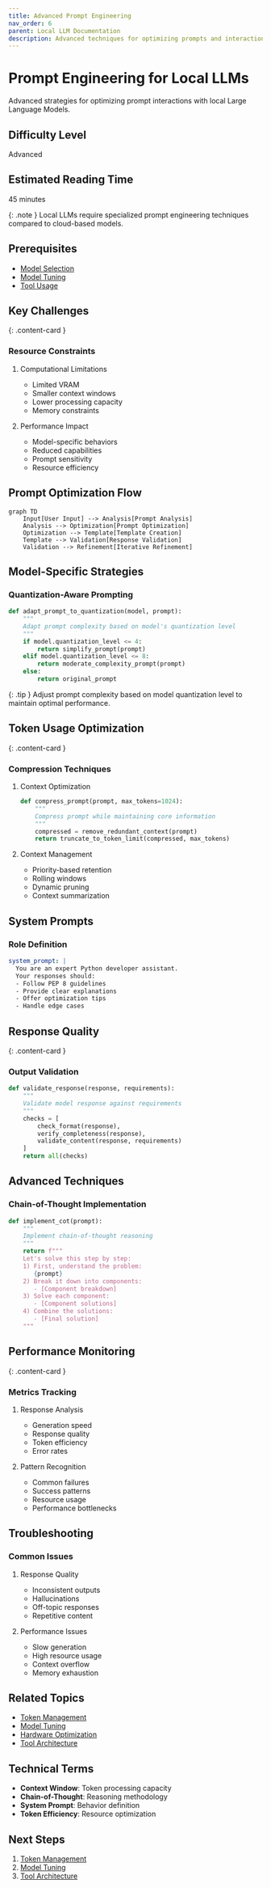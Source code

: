 ```yaml
---
title: Advanced Prompt Engineering
nav_order: 6
parent: Local LLM Documentation
description: Advanced techniques for optimizing prompts and interactions with local Large Language Models
---
```


# Prompt Engineering for Local LLMs

Advanced strategies for optimizing prompt interactions with local Large Language Models.

## Difficulty Level
Advanced

## Estimated Reading Time
45 minutes

{: .note }
Local LLMs require specialized prompt engineering techniques compared to cloud-based models.

## Prerequisites
- [Model Selection](../quick-start/model-selection.md)
- [Model Tuning](model-tuning.md)
- [Tool Usage](../quick-start/tool-usage.md)

## Key Challenges

{: .content-card }
### Resource Constraints
1. Computational Limitations
   - Limited VRAM
   - Smaller context windows
   - Lower processing capacity
   - Memory constraints

2. Performance Impact
   - Model-specific behaviors
   - Reduced capabilities
   - Prompt sensitivity
   - Resource efficiency

## Prompt Optimization Flow

```mermaid
graph TD
    Input[User Input] --> Analysis[Prompt Analysis]
    Analysis --> Optimization[Prompt Optimization]
    Optimization --> Template[Template Creation]
    Template --> Validation[Response Validation]
    Validation --> Refinement[Iterative Refinement]
```

## Model-Specific Strategies

### Quantization-Aware Prompting
```python
def adapt_prompt_to_quantization(model, prompt):
    """
    Adapt prompt complexity based on model's quantization level
    """
    if model.quantization_level <= 4:
        return simplify_prompt(prompt)
    elif model.quantization_level <= 8:
        return moderate_complexity_prompt(prompt)
    else:
        return original_prompt
```

{: .tip }
Adjust prompt complexity based on model quantization level to maintain optimal performance.

## Token Usage Optimization

{: .content-card }
### Compression Techniques
1. Context Optimization
   ```python
   def compress_prompt(prompt, max_tokens=1024):
       """
       Compress prompt while maintaining core information
       """
       compressed = remove_redundant_context(prompt)
       return truncate_to_token_limit(compressed, max_tokens)
   ```

2. Context Management
   - Priority-based retention
   - Rolling windows
   - Dynamic pruning
   - Context summarization

## System Prompts

### Role Definition
```yaml
system_prompt: |
  You are an expert Python developer assistant.
  Your responses should:
  - Follow PEP 8 guidelines
  - Provide clear explanations
  - Offer optimization tips
  - Handle edge cases
```

## Response Quality

{: .content-card }
### Output Validation
```python
def validate_response(response, requirements):
    """
    Validate model response against requirements
    """
    checks = [
        check_format(response),
        verify_completeness(response),
        validate_content(response, requirements)
    ]
    return all(checks)
```

## Advanced Techniques

### Chain-of-Thought Implementation
```python
def implement_cot(prompt):
    """
    Implement chain-of-thought reasoning
    """
    return f"""
    Let's solve this step by step:
    1) First, understand the problem:
       {prompt}
    2) Break it down into components:
       - [Component breakdown]
    3) Solve each component:
       - [Component solutions]
    4) Combine the solutions:
       - [Final solution]
    """
```

## Performance Monitoring

{: .content-card }
### Metrics Tracking
1. Response Analysis
   - Generation speed
   - Response quality
   - Token efficiency
   - Error rates

2. Pattern Recognition
   - Common failures
   - Success patterns
   - Resource usage
   - Performance bottlenecks

## Troubleshooting

### Common Issues
1. Response Quality
   - Inconsistent outputs
   - Hallucinations
   - Off-topic responses
   - Repetitive content

2. Performance Issues
   - Slow generation
   - High resource usage
   - Context overflow
   - Memory exhaustion

## Related Topics
- [Token Management](token-management.md)
- [Model Tuning](model-tuning.md)
- [Hardware Optimization](hardware-optimization.md)
- [Tool Architecture](tool-architecture.md)

## Technical Terms
- **Context Window**: Token processing capacity
- **Chain-of-Thought**: Reasoning methodology
- **System Prompt**: Behavior definition
- **Token Efficiency**: Resource optimization

## Next Steps
1. [Token Management](token-management.md)
2. [Model Tuning](model-tuning.md)
3. [Tool Architecture](tool-architecture.md)